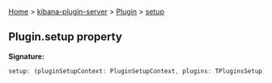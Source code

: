 [Home](./index) &gt; [kibana-plugin-server](./kibana-plugin-server.md) &gt; [Plugin](./kibana-plugin-server.plugin.md) &gt; [setup](./kibana-plugin-server.plugin.setup.md)

## Plugin.setup property

<b>Signature:</b>

```typescript
setup: (pluginSetupContext: PluginSetupContext, plugins: TPluginsSetup) => TSetup | Promise<TSetup>;
```
